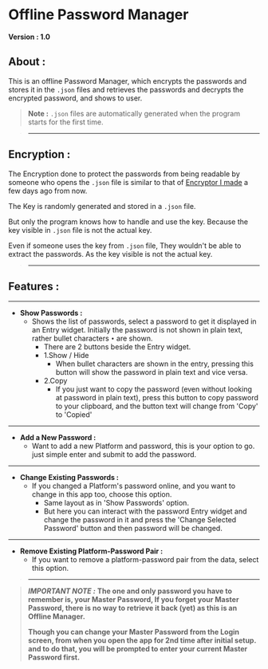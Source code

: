 # Offline Password Manager 

**Version : 1.0**

## About :
This is an offline Password Manager, which encrypts the passwords and stores it in the `.json` files and retrieves
the passwords and decrypts the encrypted password, and shows to user.
> **Note :** `.json` files are automatically generated when the program starts for the first time.
 
>***
## Encryption :
The Encryption done to protect the passwords from being readable by someone who opens the `.json` file is similar to that of [Encryptor I made](https://github.com/UraniumX92/Encryptor "Link to the GitHub Repository of Encryptor that I made.") a few days ago from now.

The Key is randomly generated and stored in a `.json` file.

But only the program knows how to handle and use the key. Because the key visible in `.json` file is not the actual key.

Even if someone uses the key from `.json` file, They wouldn't be able to extract the passwords. As the key visible is not the actual key.

>***
## Features :
***
* **Show Passwords :**
  * Shows the list of passwords, select a password to get it displayed in an Entry widget. Initially the password is not shown in plain text, rather bullet characters `•` are shown.
    * There are 2 buttons beside the Entry widget.
    * 1.Show / Hide
      * When bullet characters are shown in the entry, pressing this button will show the password in plain text and vice versa.
    * 2.Copy
      * If you just want to copy the password (even without looking at password in plain text), press this button to copy password to your clipboard, and the button text will change from 'Copy' to 'Copied'
***        
* **Add a New Password :**
  * Want to add a new Platform and password, this is your option to go. just simple enter and submit to add the password.
***
* **Change Existing Passwords :**
  * If you changed a Platform's password online, and you want to change in this app too, choose this option.
    * Same layout as in 'Show Passwords' option.
    * But here you can interact with the password Entry widget and change the password in it and press the 'Change Selected Password' button and then password will be changed.
***
* **Remove Existing Platform-Password Pair :**
  * If you want to remove a platform-password pair from the data, select this option.
>***

> ***IMPORTANT NOTE :*** **The one and only password you have to remember is, your Master Password, If you forget your Master Password, there is no way to retrieve it back (yet) as this is an Offline Manager.**
>
> **Though you can change your Master Password from the Login screen, from when you open the app for 2nd time after initial setup. and to do that, you will be prompted to enter your current Master Password first.**
